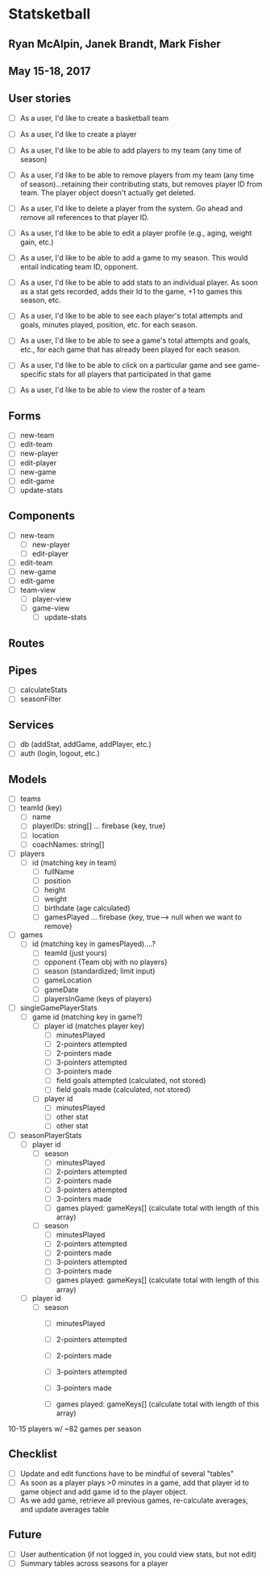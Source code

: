 # Statsketball

## Ryan McAlpin, Janek Brandt, Mark Fisher

## May 15-18, 2017

## User stories
- [ ] As a user, I'd like to create a basketball team
- [ ] As a user, I'd like to create a player
- [ ] As a user, I'd like to be able to add players to my team (any time of season)
- [ ] As a user, I'd like to be able to remove players from my team (any time of season)...retaining their contributing stats, but removes player ID from team. The player object doesn't actually get deleted.
- [ ] As a user, I'd like to delete a player from the system. Go ahead and remove all references to that player ID.
- [ ] As a user, I'd like to be able to edit a player profile (e.g., aging, weight gain, etc.)


- [ ] As a user, I'd like to be able to add a game to my season. This would entail indicating team ID, opponent.
- [ ] As a user, I'd like to be able to add stats to an individual player. As soon as a stat gets recorded, adds their Id to the game, +1 to games this season, etc.

- [ ] As a user, I'd like to be able to see each player's total attempts and goals, minutes played, position, etc. for each season.
- [ ] As a user, I'd like to be able to see a game's total attempts and goals, etc., for each game that has already been played for each season.
- [ ] As a user, I'd like to be able to click on a particular game and see game-specific stats for all players that participated in that game
- [ ] As a user, I'd like to be able to view the roster of a team


## Forms
- [ ] new-team
- [ ] edit-team
- [ ] new-player
- [ ] edit-player
- [ ] new-game
- [ ] edit-game
- [ ] update-stats

## Components
- [ ] new-team
  - [ ] new-player
  - [ ] edit-player
- [ ] edit-team
- [ ] new-game
- [ ] edit-game
- [ ] team-view
  - [ ] player-view
  - [ ] game-view
    - [ ] update-stats

## Routes


## Pipes
- [ ] calculateStats
- [ ] seasonFilter

## Services
- [ ] db (addStat, addGame, addPlayer, etc.)
- [ ] auth (login, logout, etc.)

## Models
- [ ] teams
 - [ ] teamId (key)
   - [ ] name
   - [ ] playerIDs: string[] ... firebase {key, true}
   - [ ] location
   - [ ] coachNames: string[]

- [ ] players
  - [ ] id (matching key in team)
    - [ ] fullName
    - [ ] position
    - [ ] height
    - [ ] weight
    - [ ] birthdate (age calculated)
    - [ ] gamesPlayed ... firebase {key, true--> null when we want to remove}

- [ ] games
  - [ ] id (matching key in gamesPlayed)....?
    - [ ] teamId (just yours)
    - [ ] opponent {Team obj with no players}
    - [ ] season (standardized; limit input)
    - [ ] gameLocation
    - [ ] gameDate
    - [ ] playersInGame (keys of players)

- [ ] singleGamePlayerStats
  - [ ] game id (matching key in game?)
    - [ ] player id (matches player key)
      - [ ] minutesPlayed
      - [ ] 2-pointers attempted
      - [ ] 2-pointers made
      - [ ] 3-pointers attempted
      - [ ] 3-pointers made
      - [ ] field goals attempted (calculated, not stored)
      - [ ] field goals made (calculated, not stored)
    - [ ] player id
      - [ ] minutesPlayed
      - [ ] other stat
      - [ ] other stat

- [ ] seasonPlayerStats
  - [ ] player id
    - [ ] season
      - [ ] minutesPlayed
      - [ ] 2-pointers attempted
      - [ ] 2-pointers made
      - [ ] 3-pointers attempted
      - [ ] 3-pointers made
      - [ ] games played: gameKeys[] (calculate total with length of this array)
    - [ ] season
      - [ ] minutesPlayed
      - [ ] 2-pointers attempted
      - [ ] 2-pointers made
      - [ ] 3-pointers attempted
      - [ ] 3-pointers made
      - [ ] games played: gameKeys[] (calculate total with length of this array)
  - [ ] player id
    - [ ] season
      - [ ] minutesPlayed
      - [ ] 2-pointers attempted
      - [ ] 2-pointers made
      - [ ] 3-pointers attempted
      - [ ] 3-pointers made
      - [ ] games played: gameKeys[] (calculate total with length of this array)



10-15 players w/ ~82 games per season

## Checklist
- [ ] Update and edit functions have to be mindful of several "tables"
- [ ] As soon as a player plays >0 minutes in a game, add that player id to game object and add game id to the player object.
- [ ] As we add game, retrieve all previous games, re-calculate averages, and update averages table

## Future
- [ ] User authentication (if not logged in, you could view stats, but not edit)
- [ ] Summary tables across seasons for a player
